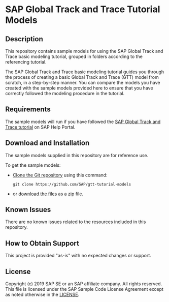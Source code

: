 # SAP Global Track and Trace Tutorial Models


## Description
This repository contains sample models for using the SAP Global Track and Trace basic modeling tutorial, grouped in folders according to the referencing tutorial.

The SAP Global Track and Trace basic modeling tutorial guides you through the process of creating a basic Global Track and Trace (GTT) model from scratch, in a step-by-step manner. You can compare the models you have created with the sample models provided here to ensure that you have correctly followed the modeling procedure in the tutorial.


## Requirements
The sample models will run if you have followed the [SAP Global Track and Trace tutorial](https://help.sap.com/viewer/p/SAP_GLOBAL_TRACK_AND_TRACE) on SAP Help Portal.


## Download and Installation
The sample models supplied in this repository are for reference use.  

To get the sample models:

- [Clone the Git repository](https://help.github.com/articles/cloning-a-repository/) using this command:
  
  `git clone https://github.com/SAP/gtt-tutorial-models`
  
- or [download the files](https://github.com/SAP/gtt-tutorial-models/archive/master.zip) as a zip file.


## Known Issues
There are no known issues related to the resources included in this repository.


## How to Obtain Support
This project is provided "as-is" with no expected changes or support.


## License
Copyright (c) 2019 SAP SE or an SAP affiliate company. All rights reserved.
This file is licensed under the SAP Sample Code License Agreement except as noted otherwise in the [LICENSE](LICENSE.md "LICENSE file").
